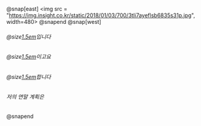 @snap[east]
<img src = "https://img.insight.co.kr/static/2018/01/03/700/3tli7ayeflsb6835s31p.jpg", width=480>
@snapend
@snap[west]
###### @size[1.5em](이선행)입니다
###### @size[1.5em](수원역대갈장군)이고요
###### @size[1.5em](유머러스)합니다
###### 저의 연말 계획은
@snapend
